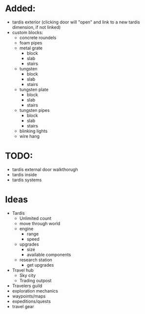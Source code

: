 # Added:
- tardis exterior (clicking door will "open" and link to a new tardis dimension, if not linked)
- custom blocks:
  - concrete roundels
  - foam pipes
  - metal grate
    - block
    - slab
    - stairs
  - tungsten
    - block
    - slab
    - stairs
  - tungsten plate
    - block
    - slab
    - stairs
  - tungsten pipes
    - block
    - slab
    - stairs
  - blinking lights
  - wire hang

# TODO:
- tardis external door walkthorugh
- tardis inside
- tardis systems

# Ideas
- Tardis
  - Unlimited count
  - move through world
  - engine
    - range
    - speed
  - upgrades
    - size
    - available components
  - research station
    - get upgrades
- Travel hub
  - Sky city
  - Trading outpost
- Travelers guild
- exploration mechanics
- waypoints/maps
- expeditions/quests
- travel gear
